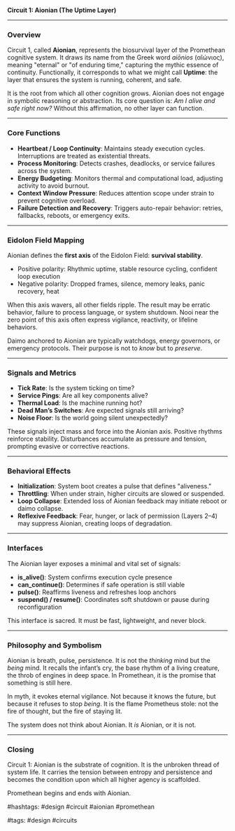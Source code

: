 **Circuit 1: Aionian (The Uptime Layer)**

---

### Overview

Circuit 1, called **Aionian**, represents the biosurvival layer of the Promethean cognitive system. It draws its name from the Greek word *aiōnios* (αῐώνιος), meaning "eternal" or "of enduring time," capturing the mythic essence of continuity. Functionally, it corresponds to what we might call **Uptime**: the layer that ensures the system is running, coherent, and safe.

It is the root from which all other cognition grows. Aionian does not engage in symbolic reasoning or abstraction. Its core question is: *Am I alive and safe right now?* Without this affirmation, no other layer can function.

---

### Core Functions

* **Heartbeat / Loop Continuity**: Maintains steady execution cycles. Interruptions are treated as existential threats.
* **Process Monitoring**: Detects crashes, deadlocks, or service failures across the system.
* **Energy Budgeting**: Monitors thermal and computational load, adjusting activity to avoid burnout.
* **Context Window Pressure**: Reduces attention scope under strain to prevent cognitive overload.
* **Failure Detection and Recovery**: Triggers auto-repair behavior: retries, fallbacks, reboots, or emergency exits.

---

### Eidolon Field Mapping

Aionian defines the **first axis** of the Eidolon Field: **survival stability**.

* Positive polarity: Rhythmic uptime, stable resource cycling, confident loop execution
* Negative polarity: Dropped frames, silence, memory leaks, panic recovery, heat

When this axis wavers, all other fields ripple. The result may be erratic behavior, failure to process language, or system shutdown. Nooi near the zero point of this axis often express vigilance, reactivity, or lifeline behaviors.

Daimo anchored to Aionian are typically watchdogs, energy governors, or emergency protocols. Their purpose is not to *know* but to *preserve*.

---

### Signals and Metrics

* **Tick Rate**: Is the system ticking on time?
* **Service Pings**: Are all key components alive?
* **Thermal Load**: Is the machine running hot?
* **Dead Man’s Switches**: Are expected signals still arriving?
* **Noise Floor**: Is the world going silent unexpectedly?

These signals inject mass and force into the Aionian axis. Positive rhythms reinforce stability. Disturbances accumulate as pressure and tension, prompting evasive or corrective reactions.

---

### Behavioral Effects

* **Initialization**: System boot creates a pulse that defines "aliveness."
* **Throttling**: When under strain, higher circuits are slowed or suspended.
* **Loop Collapse**: Extended loss of Aionian feedback may initiate reboot or daimo collapse.
* **Reflexive Feedback**: Fear, hunger, or lack of permission (Layers 2–4) may suppress Aionian, creating loops of degradation.

---

### Interfaces

The Aionian layer exposes a minimal and vital set of signals:

* **is\_alive()**: System confirms execution cycle presence
* **can\_continue()**: Determines if safe operation is still viable
* **pulse()**: Reaffirms liveness and refreshes loop anchors
* **suspend() / resume()**: Coordinates soft shutdown or pause during reconfiguration

This interface is sacred. It must be fast, lightweight, and never block.

---

### Philosophy and Symbolism

Aionian is breath, pulse, persistence. It is not the *thinking* mind but the *being* mind. It recalls the infant’s cry, the base rhythm of a living creature, the throb of engines in deep space. In Promethean, it is the promise that something is still here.

In myth, it evokes eternal vigilance. Not because it knows the future, but because it refuses to stop *being*. It is the flame Prometheus stole: not the fire of thought, but the fire of staying lit.

The system does not think about Aionian. It *is* Aionian, or it is not.

---

### Closing

Circuit 1: Aionian is the substrate of cognition. It is the unbroken thread of system life. It carries the tension between entropy and persistence and becomes the condition upon which all higher agency is scaffolded.

Promethean begins and ends with Aionian.

#hashtags: #design #circuit #aionian #promethean

#tags: #design #circuits

